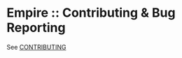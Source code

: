 # Empire :: Contributing & Bug Reporting

See [CONTRIBUTING](https://github.com/remind101/empire/blob/master/CONTRIBUTING.md)
